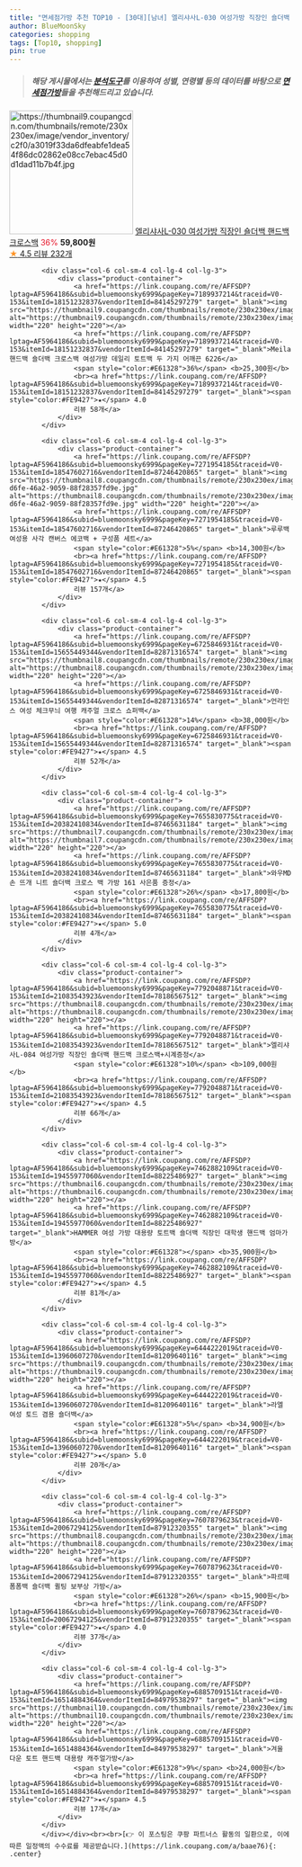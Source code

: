 ```yaml
---
title: "면세점가방 추천 TOP10 - [30대][남녀] 엘리샤사L-030 여성가방 직장인 숄더백 핸드백 크로스백"
author: BlueMoonSky
categories: shopping
tags: [Top10, shopping]
pin: true
---
```


> ##### 해당 게시물에서는 [**분석도구**](https://itemscout.io/)를 이용하여 **성별**, **연령별** 등의 데이터를 바탕으로 [**면세점가방**](https://link.coupang.com/a/baae76)들을 추천해드리고 있습니다.
<div class="container"><div class="row">
            <div class="col-6 col-sm-4 col-lg-4 col-lg-3">
                <div class="product-container">
                    <a href="https://link.coupang.com/re/AFFSDP?lptag=AF5964186&subid=bluemoonsky6999&pageKey=7323100988&traceid=V0-153&itemId=18814675457&vendorItemId=71917401135" target="_blank"><img src="https://thumbnail9.coupangcdn.com/thumbnails/remote/230x230ex/image/vendor_inventory/c2f0/a3019f33da6dfeabfe1dea54f86dc02862e08cc7ebac45d0d1dad11b7b4f.jpg" alt="https://thumbnail9.coupangcdn.com/thumbnails/remote/230x230ex/image/vendor_inventory/c2f0/a3019f33da6dfeabfe1dea54f86dc02862e08cc7ebac45d0d1dad11b7b4f.jpg" width="220" height="220"></a>
                    <a href="https://link.coupang.com/re/AFFSDP?lptag=AF5964186&subid=bluemoonsky6999&pageKey=7323100988&traceid=V0-153&itemId=18814675457&vendorItemId=71917401135" target="_blank">엘리샤사L-030 여성가방 직장인 숄더백 핸드백 크로스백</a>
                    <span style="color:#E61328">36%</span> <b>59,800원</b>
                    <br><a href="https://link.coupang.com/re/AFFSDP?lptag=AF5964186&subid=bluemoonsky6999&pageKey=7323100988&traceid=V0-153&itemId=18814675457&vendorItemId=71917401135" target="_blank"><span style="color:#FE9427">★</span> 4.5
                    리뷰 232개</a>
                </div>
            </div>
            
            <div class="col-6 col-sm-4 col-lg-4 col-lg-3">
                <div class="product-container">
                    <a href="https://link.coupang.com/re/AFFSDP?lptag=AF5964186&subid=bluemoonsky6999&pageKey=7189937214&traceid=V0-153&itemId=18151232837&vendorItemId=84145297279" target="_blank"><img src="https://thumbnail9.coupangcdn.com/thumbnails/remote/230x230ex/image/vendor_inventory/e5de/fb5c17c426e1bdcec6d6e55f550e3eb1b8fed18dde728ffb6f4e015f7a4a.jpg" alt="https://thumbnail9.coupangcdn.com/thumbnails/remote/230x230ex/image/vendor_inventory/e5de/fb5c17c426e1bdcec6d6e55f550e3eb1b8fed18dde728ffb6f4e015f7a4a.jpg" width="220" height="220"></a>
                    <a href="https://link.coupang.com/re/AFFSDP?lptag=AF5964186&subid=bluemoonsky6999&pageKey=7189937214&traceid=V0-153&itemId=18151232837&vendorItemId=84145297279" target="_blank">Meila 핸드백 숄더백 크로스백 여성가방 데일리 토트백 두 가지 어깨끈 6226</a>
                    <span style="color:#E61328">36%</span> <b>25,300원</b>
                    <br><a href="https://link.coupang.com/re/AFFSDP?lptag=AF5964186&subid=bluemoonsky6999&pageKey=7189937214&traceid=V0-153&itemId=18151232837&vendorItemId=84145297279" target="_blank"><span style="color:#FE9427">★</span> 4.0
                    리뷰 58개</a>
                </div>
            </div>
            
            <div class="col-6 col-sm-4 col-lg-4 col-lg-3">
                <div class="product-container">
                    <a href="https://link.coupang.com/re/AFFSDP?lptag=AF5964186&subid=bluemoonsky6999&pageKey=7271954185&traceid=V0-153&itemId=18547602716&vendorItemId=87246420865" target="_blank"><img src="https://thumbnail8.coupangcdn.com/thumbnails/remote/230x230ex/image/retail/images/2023/09/20/10/1/5cfd1975-d6fe-46a2-9059-88f28357fd9e.jpg" alt="https://thumbnail8.coupangcdn.com/thumbnails/remote/230x230ex/image/retail/images/2023/09/20/10/1/5cfd1975-d6fe-46a2-9059-88f28357fd9e.jpg" width="220" height="220"></a>
                    <a href="https://link.coupang.com/re/AFFSDP?lptag=AF5964186&subid=bluemoonsky6999&pageKey=7271954185&traceid=V0-153&itemId=18547602716&vendorItemId=87246420865" target="_blank">루루백 여성용 사각 캔버스 에코백 + 구성품 세트</a>
                    <span style="color:#E61328">5%</span> <b>14,300원</b>
                    <br><a href="https://link.coupang.com/re/AFFSDP?lptag=AF5964186&subid=bluemoonsky6999&pageKey=7271954185&traceid=V0-153&itemId=18547602716&vendorItemId=87246420865" target="_blank"><span style="color:#FE9427">★</span> 4.5
                    리뷰 157개</a>
                </div>
            </div>
            
            <div class="col-6 col-sm-4 col-lg-4 col-lg-3">
                <div class="product-container">
                    <a href="https://link.coupang.com/re/AFFSDP?lptag=AF5964186&subid=bluemoonsky6999&pageKey=6725846931&traceid=V0-153&itemId=15655449344&vendorItemId=82871316574" target="_blank"><img src="https://thumbnail8.coupangcdn.com/thumbnails/remote/230x230ex/image/rs_quotation_api/rrmcrwig/bc74640c7a1d4214ab30617316bd6234.jpg" alt="https://thumbnail8.coupangcdn.com/thumbnails/remote/230x230ex/image/rs_quotation_api/rrmcrwig/bc74640c7a1d4214ab30617316bd6234.jpg" width="220" height="220"></a>
                    <a href="https://link.coupang.com/re/AFFSDP?lptag=AF5964186&subid=bluemoonsky6999&pageKey=6725846931&traceid=V0-153&itemId=15655449344&vendorItemId=82871316574" target="_blank">언라인스 여성 체크무늬 여행 캐주얼 크로스 쇼퍼백</a>
                    <span style="color:#E61328">14%</span> <b>38,000원</b>
                    <br><a href="https://link.coupang.com/re/AFFSDP?lptag=AF5964186&subid=bluemoonsky6999&pageKey=6725846931&traceid=V0-153&itemId=15655449344&vendorItemId=82871316574" target="_blank"><span style="color:#FE9427">★</span> 4.5
                    리뷰 52개</a>
                </div>
            </div>
            
            <div class="col-6 col-sm-4 col-lg-4 col-lg-3">
                <div class="product-container">
                    <a href="https://link.coupang.com/re/AFFSDP?lptag=AF5964186&subid=bluemoonsky6999&pageKey=7655830775&traceid=V0-153&itemId=20382410834&vendorItemId=87465631184" target="_blank"><img src="https://thumbnail7.coupangcdn.com/thumbnails/remote/230x230ex/image/vendor_inventory/31b1/5e8cb746fea3900d33ab3593a901c89f631ec14ca6f5c5287ae13abca89e.jpg" alt="https://thumbnail7.coupangcdn.com/thumbnails/remote/230x230ex/image/vendor_inventory/31b1/5e8cb746fea3900d33ab3593a901c89f631ec14ca6f5c5287ae13abca89e.jpg" width="220" height="220"></a>
                    <a href="https://link.coupang.com/re/AFFSDP?lptag=AF5964186&subid=bluemoonsky6999&pageKey=7655830775&traceid=V0-153&itemId=20382410834&vendorItemId=87465631184" target="_blank">와우MD 손 뜨개 니트 숄더백 크로스 백 가방 161 사은품 증정</a>
                    <span style="color:#E61328">26%</span> <b>17,800원</b>
                    <br><a href="https://link.coupang.com/re/AFFSDP?lptag=AF5964186&subid=bluemoonsky6999&pageKey=7655830775&traceid=V0-153&itemId=20382410834&vendorItemId=87465631184" target="_blank"><span style="color:#FE9427">★</span> 5.0
                    리뷰 4개</a>
                </div>
            </div>
            
            <div class="col-6 col-sm-4 col-lg-4 col-lg-3">
                <div class="product-container">
                    <a href="https://link.coupang.com/re/AFFSDP?lptag=AF5964186&subid=bluemoonsky6999&pageKey=7792048871&traceid=V0-153&itemId=21083543923&vendorItemId=78186567512" target="_blank"><img src="https://thumbnail8.coupangcdn.com/thumbnails/remote/230x230ex/image/vendor_inventory/efbf/3ed2489131296573be3b1d37380b6de81796148ee119544a79a9528b53dc.jpg" alt="https://thumbnail8.coupangcdn.com/thumbnails/remote/230x230ex/image/vendor_inventory/efbf/3ed2489131296573be3b1d37380b6de81796148ee119544a79a9528b53dc.jpg" width="220" height="220"></a>
                    <a href="https://link.coupang.com/re/AFFSDP?lptag=AF5964186&subid=bluemoonsky6999&pageKey=7792048871&traceid=V0-153&itemId=21083543923&vendorItemId=78186567512" target="_blank">엘리샤사L-084 여성가방 직장인 숄더백 핸드백 크로스백+시계증정</a>
                    <span style="color:#E61328">10%</span> <b>109,000원</b>
                    <br><a href="https://link.coupang.com/re/AFFSDP?lptag=AF5964186&subid=bluemoonsky6999&pageKey=7792048871&traceid=V0-153&itemId=21083543923&vendorItemId=78186567512" target="_blank"><span style="color:#FE9427">★</span> 4.5
                    리뷰 66개</a>
                </div>
            </div>
            
            <div class="col-6 col-sm-4 col-lg-4 col-lg-3">
                <div class="product-container">
                    <a href="https://link.coupang.com/re/AFFSDP?lptag=AF5964186&subid=bluemoonsky6999&pageKey=7462882109&traceid=V0-153&itemId=19455977060&vendorItemId=88225486927" target="_blank"><img src="https://thumbnail6.coupangcdn.com/thumbnails/remote/230x230ex/image/vendor_inventory/5a84/9858a9d1dd2f6ea16670e53aacc39d14f75481a03c298e2f6d259c721bed.jpg" alt="https://thumbnail6.coupangcdn.com/thumbnails/remote/230x230ex/image/vendor_inventory/5a84/9858a9d1dd2f6ea16670e53aacc39d14f75481a03c298e2f6d259c721bed.jpg" width="220" height="220"></a>
                    <a href="https://link.coupang.com/re/AFFSDP?lptag=AF5964186&subid=bluemoonsky6999&pageKey=7462882109&traceid=V0-153&itemId=19455977060&vendorItemId=88225486927" target="_blank">HAMMER 여성 가방 대용량 토트백 숄더백 직장인 대학생 핸드백 엄마가방</a>
                    <span style="color:#E61328"></span> <b>35,900원</b>
                    <br><a href="https://link.coupang.com/re/AFFSDP?lptag=AF5964186&subid=bluemoonsky6999&pageKey=7462882109&traceid=V0-153&itemId=19455977060&vendorItemId=88225486927" target="_blank"><span style="color:#FE9427">★</span> 4.5
                    리뷰 81개</a>
                </div>
            </div>
            
            <div class="col-6 col-sm-4 col-lg-4 col-lg-3">
                <div class="product-container">
                    <a href="https://link.coupang.com/re/AFFSDP?lptag=AF5964186&subid=bluemoonsky6999&pageKey=6444222019&traceid=V0-153&itemId=13960607270&vendorItemId=81209640116" target="_blank"><img src="https://thumbnail9.coupangcdn.com/thumbnails/remote/230x230ex/image/vendor_inventory/a673/5a049b1fff47053005562d7311e1b5ee9e199b0a9ffca0fd6bc1ba66af2d.jpg" alt="https://thumbnail9.coupangcdn.com/thumbnails/remote/230x230ex/image/vendor_inventory/a673/5a049b1fff47053005562d7311e1b5ee9e199b0a9ffca0fd6bc1ba66af2d.jpg" width="220" height="220"></a>
                    <a href="https://link.coupang.com/re/AFFSDP?lptag=AF5964186&subid=bluemoonsky6999&pageKey=6444222019&traceid=V0-153&itemId=13960607270&vendorItemId=81209640116" target="_blank">라엘 여성 토드 겸용 숄더백</a>
                    <span style="color:#E61328">5%</span> <b>34,900원</b>
                    <br><a href="https://link.coupang.com/re/AFFSDP?lptag=AF5964186&subid=bluemoonsky6999&pageKey=6444222019&traceid=V0-153&itemId=13960607270&vendorItemId=81209640116" target="_blank"><span style="color:#FE9427">★</span> 5.0
                    리뷰 20개</a>
                </div>
            </div>
            
            <div class="col-6 col-sm-4 col-lg-4 col-lg-3">
                <div class="product-container">
                    <a href="https://link.coupang.com/re/AFFSDP?lptag=AF5964186&subid=bluemoonsky6999&pageKey=7607879623&traceid=V0-153&itemId=20067294125&vendorItemId=87912320355" target="_blank"><img src="https://thumbnail8.coupangcdn.com/thumbnails/remote/230x230ex/image/vendor_inventory/ef1f/3fcec29ed19bf036ef8a7c6bddc1b718dc05eb4fb8305a26e0ad950f0be8.jpg" alt="https://thumbnail8.coupangcdn.com/thumbnails/remote/230x230ex/image/vendor_inventory/ef1f/3fcec29ed19bf036ef8a7c6bddc1b718dc05eb4fb8305a26e0ad950f0be8.jpg" width="220" height="220"></a>
                    <a href="https://link.coupang.com/re/AFFSDP?lptag=AF5964186&subid=bluemoonsky6999&pageKey=7607879623&traceid=V0-153&itemId=20067294125&vendorItemId=87912320355" target="_blank">파르떼 폼폼백 숄더백 퀼팅 보부상 가방</a>
                    <span style="color:#E61328">26%</span> <b>15,900원</b>
                    <br><a href="https://link.coupang.com/re/AFFSDP?lptag=AF5964186&subid=bluemoonsky6999&pageKey=7607879623&traceid=V0-153&itemId=20067294125&vendorItemId=87912320355" target="_blank"><span style="color:#FE9427">★</span> 4.0
                    리뷰 37개</a>
                </div>
            </div>
            
            <div class="col-6 col-sm-4 col-lg-4 col-lg-3">
                <div class="product-container">
                    <a href="https://link.coupang.com/re/AFFSDP?lptag=AF5964186&subid=bluemoonsky6999&pageKey=6885709151&traceid=V0-153&itemId=16514884364&vendorItemId=84979538297" target="_blank"><img src="https://thumbnail10.coupangcdn.com/thumbnails/remote/230x230ex/image/vendor_inventory/b2fb/f8609a9106e51ff34aea3d22397db206f66741bd265eebe997f7db970537.jpg" alt="https://thumbnail10.coupangcdn.com/thumbnails/remote/230x230ex/image/vendor_inventory/b2fb/f8609a9106e51ff34aea3d22397db206f66741bd265eebe997f7db970537.jpg" width="220" height="220"></a>
                    <a href="https://link.coupang.com/re/AFFSDP?lptag=AF5964186&subid=bluemoonsky6999&pageKey=6885709151&traceid=V0-153&itemId=16514884364&vendorItemId=84979538297" target="_blank">겨울 다운 토트 핸드백 대용량 캐주얼가방</a>
                    <span style="color:#E61328">9%</span> <b>24,000원</b>
                    <br><a href="https://link.coupang.com/re/AFFSDP?lptag=AF5964186&subid=bluemoonsky6999&pageKey=6885709151&traceid=V0-153&itemId=16514884364&vendorItemId=84979538297" target="_blank"><span style="color:#FE9427">★</span> 4.5
                    리뷰 17개</a>
                </div>
            </div>
            </div></div><br><br>[👉 이 포스팅은 쿠팡 파트너스 활동의 일환으로, 이에 따른 일정액의 수수료를 제공받습니다.](https://link.coupang.com/a/baae76){: .center}